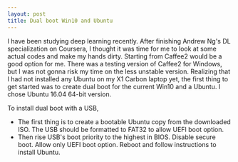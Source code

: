 ```yaml
---
layout: post
title: Dual boot Win10 and Ubuntu
---
```


I have been studying deep learning recently. After finishing Andrew Ng's DL specialization on Coursera, I thought it was time for me to look at some actual codes and make my hands dirty. Starting from Caffee2 would be a good option for me. There was a testing version of Caffee2 for Windows, but I was not gonna risk my time on the less unstable version. Realizing that I had not installed any Ubuntu on my X1 Carbon laptop yet, the first thing to get started was to create dual boot for the current Win10 and a Ubuntu. I chose Ubuntu 16.04 64-bit version.

To install dual boot with a USB, 
* The first thing is to create a bootable Ubuntu copy from the downloaded ISO. The USB should be formatted to FAT32 to allow UEFI boot option.
* Then rise USB's boot priority to the highest in BIOS. Disable secure boot. Allow only UEFI boot option. Reboot and follow instructions to install Ubuntu.







